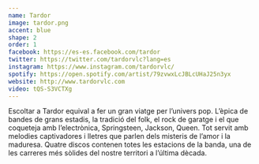 ```yaml
---
name: Tardor
image: tardor.png
accent: blue
shape: 2
order: 1
facebook: https://es-es.facebook.com/tardor
twitter: https://twitter.com/tardorvlc?lang=es
instagram: https://www.instagram.com/tardorvlc/
spotify: https://open.spotify.com/artist/79zvwxLcJBLcUHaJ25n3yx
website: http://www.tardorvlc.com
video: tQS-S3VCTXg
---
```


Escoltar a Tardor equival a fer un gran viatge per l’univers pop. L’èpica de bandes de grans estadis, la tradició del folk, el rock de garatge i el que coqueteja amb l’electrònica, Springsteen, Jackson, Queen. Tot servit amb melodies captivadores i lletres que parlen dels misteris de l’amor i la maduresa. Quatre discos contenen totes les estacions de la banda, una de les carreres més sòlides del nostre territori a l’última dècada.
